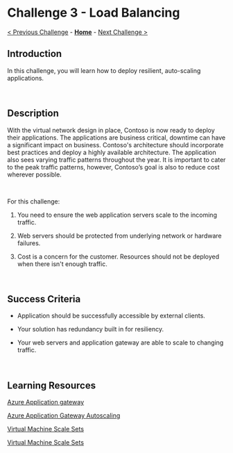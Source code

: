 
# Challenge 3 - Load Balancing

[< Previous Challenge](./Challenge-2.md) - **[Home](../README.md)** - [Next Challenge >](./Challenge-4.md)

## Introduction

In this challenge, you will learn how to deploy resilient, auto-scaling applications.

<br />

## Description

With the virtual network design in place, Contoso is now ready to deploy their applications. The applications are business critical, downtime can have a significant impact on business. Contoso's architecture should incorporate best practices and deploy a highly available architecture. The application also sees varying traffic patterns throughout the year. It is important to cater to the peak traffic patterns, however, Contoso’s goal is also to reduce cost wherever possible.

<br />

For this challenge:

1. You need to ensure the web application servers scale to the incoming traffic.

2. Web servers should be protected from underlying network or hardware failures.

3. Cost is a concern for the customer. Resources should not be deployed when there isn't enough traffic.

<br />

## Success Criteria

- Application should be successfully accessible by external clients.

- Your solution has redundancy built in for resiliency.

- Your web servers and application gateway are able to scale to changing traffic.

<br />

## Learning Resources

[Azure Application gateway](https://docs.microsoft.com/en-us/azure/application-gateway/overview)

[Azure Application Gateway Autoscaling](https://docs.microsoft.com/en-us/azure/application-gateway/application-gateway-autoscaling-zone-redundant)

[Virtual Machine Scale Sets](https://docs.microsoft.com/en-us/azure/virtual-machine-scale-sets/overview)

[Virtual Machine Scale Sets](https://docs.microsoft.com/en-us/azure/virtual-machines/availability?toc=/azure/virtual-machine-scale-sets/toc.json)
